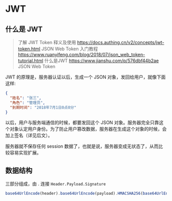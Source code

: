# JWT

## 什么是 JWT
>
> 了解 JWT Token 释义及使用
> <https://docs.authing.cn/v2/concepts/jwt-token.html>
> JSON Web Token 入门教程
> <https://www.ruanyifeng.com/blog/2018/07/json_web_token-tutorial.html>
> 什么是JWT
> <https://www.jianshu.com/p/576dbf44b2ae>
JSON Web Token

JWT 的原理是，服务器认证以后，生成一个 JSON 对象，发回给用户，就像下面这样:

```json
{
  "姓名": "张三",
  "角色": "管理员",
  "到期时间": "2018年7月1日0点0分"
}
```

以后，用户与服务端通信的时候，都要发回这个 JSON 对象。服务器完全只靠这个对象认定用户身份。为了防止用户篡改数据，服务器在生成这个对象的时候，会加上签名（详见后文）。

服务器就不保存任何 session 数据了，也就是说，服务器变成无状态了，从而比较容易实现扩展。

## 数据结构

三部分组成，由 . 连接
`Header.Payload.Signature`

```js
base64UrlEncode(header).base64UrlEncode(payload).HMACSHA256(base64UrlEncode(header) + "." + base64UrlEncode(payload), secret)
```
